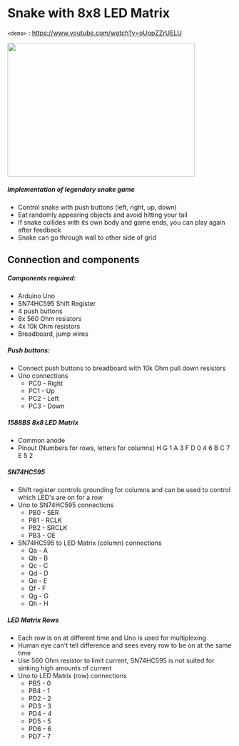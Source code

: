 # Snake with 8x8 LED Matrix

`<demo>` : <https://www.youtube.com/watch?v=oUopZZrUELU>

<img src="Arduino/Snake/build_picture.PNG" height=300px, width=420px>

##### Implementation of legendary snake game

- Control snake with push buttons (left, right, up, down)  
- Eat randomly appearing objects and avoid hitting your tail  
- If snake collides with its own body and game ends, you can play again after feedback  
- Snake can go through wall to other side of grid  

## Connection and components

##### Components required:
- Arduino Uno
- SN74HC595 Shift Register
- 4 push buttons
- 8x 560 Ohm resistors
- 4x 10k Ohm resistors
- Breadboard, jump wires

##### Push buttons:
- Connect push buttons to breadboard with 10k Ohm pull down resistors
- Uno connections
    - PC0 - Right
    - PC1 - Up
    - PC2 - Left
    - PC3 - Down

##### 1588BS 8x8 LED Matrix
- Common anode
- Pinout (Numbers for rows, letters for columns)
H G 1 A 3 F D 0
4 6 B C 7 E 5 2

##### SN74HC595
- Shift register controls grounding for columns and can be used to control which LED's are on for a row
- Uno to SN74HC595 connections
    - PB0 - SER
    - PB1 - RCLK
    - PB2 - SRCLK
    - PB3 - OE
- SN74HC595 to LED Matrix (column) connections
    - Qa - A
    - Qb - B
    - Qc - C
    - Qd - D
    - Qe - E
    - Qf - F
    - Qg - G
    - Qh - H

##### LED Matrix Rows
- Each row is on at different time and Uno is used for multiplexing
- Human eye can't tell difference and sees every row to be on at the same time
- Use 560 Ohm resistor to limit current, SN74HC595 is not suited for sinking high amounts of current
- Uno to LED Matrix (row) connections
    - PB5 - 0
    - PB4 - 1
    - PD2 - 2
    - PD3 - 3
    - PD4 - 4 
    - PD5 - 5
    - PD6 - 6
    - PD7 - 7
